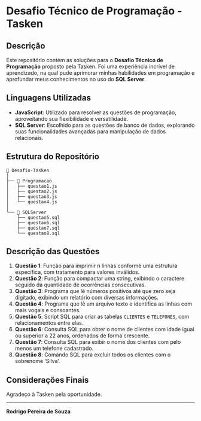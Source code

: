 # Desafio Técnico de Programação - Tasken  

## Descrição  
Este repositório contém as soluções para o **Desafio Técnico de Programação** proposto pela Tasken. Foi uma experiência incrível de aprendizado, na qual pude aprimorar minhas habilidades em programação e aprofundar meus conhecimentos no uso do **SQL Server**.  

## Linguagens Utilizadas  
- **JavaScript**: Utilizado para resolver as questões de programação, aproveitando sua flexibilidade e versatilidade.  
- **SQL Server**: Escolhido para as questões de banco de dados, explorando suas funcionalidades avançadas para manipulação de dados relacionais.  

## Estrutura do Repositório  
```
📁 Desafio-Tasken  
│  
├── 📁 Programacao  
│   ├── questao1.js  
│   ├── questao2.js  
│   ├── questao3.js  
│   └── questao4.js  
│  
└── 📁 SQLServer  
    ├── questao5.sql  
    ├── questao6.sql  
    ├── questao7.sql  
    └── questao8.sql  
```

## Descrição das Questões  
1. **Questão 1**: Função para imprimir n linhas conforme uma estrutura específica, com tratamento para valores inválidos.  
2. **Questão 2**: Função para compactar uma string, exibindo o caractere seguido da quantidade de ocorrências consecutivas.  
3. **Questão 3**: Programa que lê números positivos até que zero seja digitado, exibindo um relatório com diversas informações.  
4. **Questão 4**: Programa que lê um arquivo texto e identifica as linhas com mais vogais e consoantes.  
5. **Questão 5**: Script SQL para criar as tabelas `CLIENTES` e `TELEFONES`, com relacionamentos entre elas.  
6. **Questão 6**: Consulta SQL para obter o nome de clientes com idade igual ou superior a 22 anos, ordenados de forma crescente.  
7. **Questão 7**: Consulta SQL para exibir o nome dos clientes com pelo menos um telefone cadastrado.  
8. **Questão 8**: Comando SQL para excluir todos os clientes com o sobrenome ‘Silva’.  


## Considerações Finais  
Agradeço à Tasken pela oportunidade.

---

**Rodrigo Pereira de Souza**  
